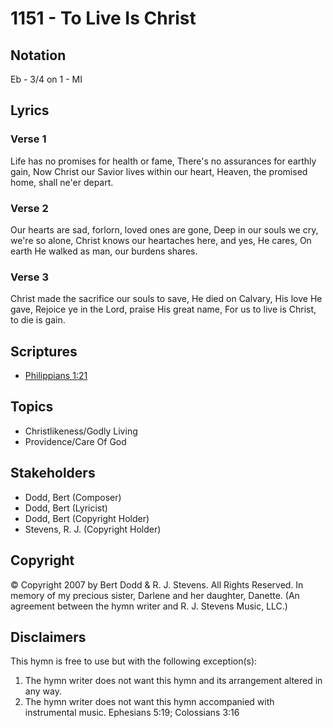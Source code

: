 # 1151 - To Live Is Christ

## Notation

Eb - 3/4 on 1 - MI

## Lyrics

### Verse 1

Life has no promises for health or fame, There's no assurances for earthly gain, Now Christ our Savior lives within our heart, Heaven, the promised home, shall ne'er depart.

### Verse 2

Our hearts are sad, forlorn, loved ones are gone, Deep in our souls we cry, we're so alone, Christ knows our heartaches here, and yes, He cares, On earth He walked as man, our burdens shares.

### Verse 3

Christ made the sacrifice our souls to save, He died on Calvary, His love He gave, Rejoice ye in the Lord, praise His great name, For us to live is Christ, to die is gain.


## Scriptures

- [Philippians 1:21](https://www.biblegateway.com/passage/?search=Philippians%201%3A21)

## Topics

- Christlikeness/Godly Living
- Providence/Care Of God

## Stakeholders

- Dodd, Bert (Composer)
- Dodd, Bert (Lyricist)
- Dodd, Bert (Copyright Holder)
- Stevens, R. J. (Copyright Holder)

## Copyright

© Copyright 2007 by Bert Dodd & R. J. Stevens. All Rights Reserved. In memory of my precious sister, Darlene and her daughter, Danette.
(An agreement between the hymn writer and R. J. Stevens Music, LLC.)

## Disclaimers

This hymn is free to use but with the following exception(s):
1. The hymn writer does not want this hymn and its arrangement altered in any way.
2. The hymn writer does not want this hymn accompanied with instrumental music.
Ephesians 5:19; Colossians 3:16

